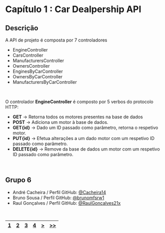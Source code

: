 # Capítulo 1 : Car Dealpership API

## Descrição
A API de projeto é composta por 7 controladores
* EngineController
* CarsController
* ManufacturersController
* OwnersController
* EnginesByCarController
* OwnersByCarController
* ManufacturersByCarController

</br>

O controlador **EngineController** é composto por 5 verbos do protocolo HTTP:
* **GET** -> Retorna todos os motores presentes na base de dados
* **POST** -> Adiciona um motor à base de dados.
* **GET{id}** -> Dado um ID passado como parâmetro, retorna o respetivo motor.
* **PUT{id}** -> Efetua alterações a um dado motor com um respetivo ID passado como parâmetro.
* **DELETE{id}** -> Remove da base de dados um motor com um respetivo ID passado como parâmetro.

<br>

## Grupo 6

* André Cacheira / Perfil GitHub: [@Cacheira14](https://github.com/Cacheira14)
* Bruno Sousa / Perfil GitHub: [@brunomfsrw1](https://github.com/brunomfsrw1)
* Raul Gonçalves / Perfil GitHub: [@RaulGoncalves21x](https://github.com/RaulGoncalves21x)

<br>

| [1](capitulo1.md) | [2](capitulo2.md) | [3](capitulo3.md) | [4](capitulo4.md) | [>](capitulo2.md) | [>>](capitulo4.md) |
| :---: | :---: | :---: | :---: | :---: | :---: |